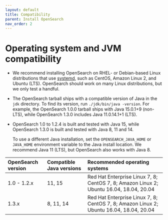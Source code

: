 ```yaml
---
layout: default
title: Compatibility
parent: Install OpenSearch
nav_order: 2
---
```


# Operating system and JVM compatibility

- We recommend installing OpenSearch on RHEL- or Debian-based Linux distributions that use [systemd](https://en.wikipedia.org/wiki/Systemd), such as CentOS, Amazon Linux 2, and Ubuntu (LTS). OpenSearch should work on many Linux distributions, but we only test a handful.
- The OpenSearch tarball ships with a compatible version of Java in the `jdk` directory. To find its version, run `./jdk/bin/java -version`. For example, the OpenSearch 1.0.0 tarball ships with Java 15.0.1+9 (non-LTS), while OpenSearch 1.3.0 includes Java 11.0.14.1+1 (LTS).
- OpenSearch 1.0 to 1.2.4 is built and tested with Java 15, while OpenSearch 1.3.0 is built and tested with Java 8, 11 and 14.

  To use a different Java installation, set the `OPENSEARCH_JAVA_HOME` or `JAVA_HOME` environment variable to the Java install location. We recommend Java 11 (LTS), but OpenSearch also works with Java 8.

OpenSearch version | Compatible Java versions | Recommended operating systems
:--- | :--- | :---
1.0 - 1.2.x | 11, 15 | Red Hat Enterprise Linux 7, 8; CentOS 7, 8; Amazon Linux 2; Ubuntu 16.04, 18.04, 20.04
1.3.x | 8, 11, 14 | Red Hat Enterprise Linux 7, 8; CentOS 7, 8; Amazon Linux 2; Ubuntu 16.04, 18.04, 20.04
